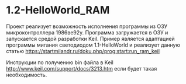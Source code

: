 # 1.2-HelloWorld_RAM

Проект реализует возможность исполнения программы из ОЗУ микроконтроллера 1986ве92у. Программа загружается в ОЗУ и запускается средой разработки Keil. Пример является адаптацией программы мигания светодиодом 1.1-HelloWorld и реализует данную статью https://startmilandr.ru/doku.php/prog:start:run_ram_keil

Инструкции по получению bin файла в Keil http://www.keil.com/support/docs/3213.htm если будет такая необходимость.
